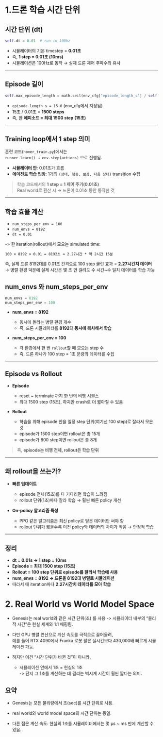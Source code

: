# 1.드론 학습 시간 단위

## 시간 단위 (dt)
```python
self.dt = 0.01  # run in 100hz
```

- 시뮬레이터의 기본 timestep = **0.01초**
- 즉, **1 step = 0.01초 (10ms)**
- 시뮬레이션은 100Hz로 동작 → 실제 드론 제어 주파수와 유사

---

## Episode 길이
```python
self.max_episode_length = math.ceil(env_cfg["episode_length_s"] / self.dt)
```

- `episode_length_s = 15.0` (env_cfg에서 지정됨)
- 15초 / 0.01초 = **1500 steps**
- 즉, 한 **에피소드 = 최대 1500 step (15초)**

---

## Training loop에서 1 step 의미
훈련 코드(`hover_train.py`)에서는  
`runner.learn() → env.step(actions)` 으로 진행됨.

- **시뮬레이터 안**: 0.01초가 흐름
- **에이전트 학습 입장**: 1개의 `(상태, 행동, 보상, 다음 상태)` transition 수집

> 학습 코드에서의 **1 step = 1 제어 주기(0.01초)**  
 Real world로 환산 시 → 드론이 0.01초 동안 동작한 것

---
## 학습 효율 계산 
- `num_steps_per_env = 100`
- `num_envs = 8192`
- `dt = 0.01`

-> 한 iteration(rollout)에서 모으는 simulated time:
```
100 × 8192 × 0.01 = 8192초 ≈ 2.27시간 * 약 2시간 15분
```

즉, 실제 드론 8192대를 0.01초 간격으로 100 step 굴린 효과 = **2.27시간치 데이터**  
→ 병렬 환경 덕분에 실제 시간은 몇 초 안 걸려도 수 시간~수 일치 데이터를 학습 가능

## num_envs 와 num_steps_per_env
```python
num_envs = 8192
num_steps_per_env = 100
```

- **num_envs = 8192**
  - 동시에 돌리는 병렬 환경 개수
  - 즉, 드론 시뮬레이터를 **8192대 동시에 복사해서 학습**

- **num_steps_per_env = 100**
  - 각 환경에서 한 번 `rollout`할 때 모으는 step 수
  - 즉, 드론 하나가 100 step = 1초 분량의 데이터를 수집

---

##  Episode vs Rollout

- **Episode**
  - reset ~ terminate 까지 한 번의 비행 시퀀스
  - 최대 1500 step (15초), 하지만 crash로 더 짧아질 수 있음

- **Rollout**
  - 학습을 위해 episode 안을 일정 step 단위(여기선 100 step)로 잘라서 모은 것
  - episode가 1500 step이면 rollout은 총 15개
  - episode가 800 step이면 rollout은 총 8개

> 즉, **episode는 비행 전체, rollout은 학습 단위**

---

##  왜 rollout을 쓰는가?

- **빠른 업데이트**
  - episode 전체(15초)를 다 기다리면 학습이 느려짐
  - rollout 단위(1초)마다 잘라 학습 → 훨씬 빠른 policy 개선

- **On-policy 알고리즘 특성**
  - PPO 같은 알고리즘은 최신 policy로 얻은 데이터만 써야 함
  - rollout 단위가 짧을수록 이전 policy와 데이터의 차이가 작음 → 안정적 학습


---

##  정리
- **dt = 0.01s → 1 step = 10ms**
- **Episode = 최대 1500 step (15초)**
- **Rollout = 100 step 단위로 episode를 잘라서 학습에 사용**
- **num_envs = 8192 → 드론을 8192대 병렬로 시뮬레이션**
- 따라서 매 iteration마다 **2.27시간치 데이터를 모아 학습**  


# 2. Real World vs World Model Space

- Genesis는 real world와 같은 시간 단위(초) 를 사용 -> 시뮬레이터 내부의 “물리적 시간”은 현실 세계와 1:1 매핑됨.

- 다만 GPU 병렬 연산으로 계산 속도를 극적으로 끌어올려,  
예를 들어 RTX 4090에서 Franka 로봇 팔은 실시간보다 430,000배 빠르게 시뮬레이션 가능.

- 하지만 이건 “시간 단위가 바뀐 것”이 아니라,  
  - 시뮬레이션 안에서 1초 = 현실의 1초  
    -> 단지 그 1초를 계산하는 데 걸리는 벽시계 시간이 훨씬 짧다는 의미.

## 요약

- Genesis는 모든 물리량에서 초(sec)를 시간 단위로 사용.

- real world와 world model space의 시간 단위는 동일.

- 다른 점은 계산 속도: 현실의 1초를 시뮬레이터에서는 몇 μs ~ ms 만에 계산할 수 있음.